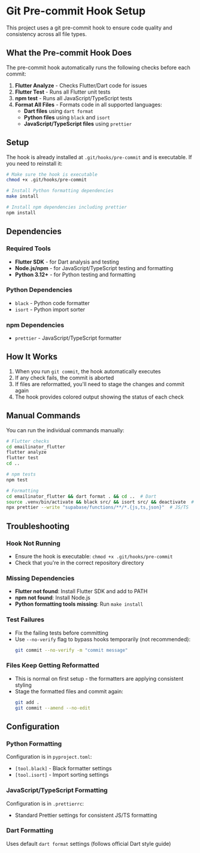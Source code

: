 # Git Pre-commit Hook Setup

This project uses a git pre-commit hook to ensure code quality and consistency
across all file types.

## What the Pre-commit Hook Does

The pre-commit hook automatically runs the following checks before each commit:

1. **Flutter Analyze** - Checks Flutter/Dart code for issues
2. **Flutter Test** - Runs all Flutter unit tests
3. **npm test** - Runs all JavaScript/TypeScript tests
4. **Format All Files** - Formats code in all supported languages:
   - **Dart files** using `dart format`
   - **Python files** using `black` and `isort`
   - **JavaScript/TypeScript files** using `prettier`

## Setup

The hook is already installed at `.git/hooks/pre-commit` and is executable. If
you need to reinstall it:

```bash
# Make sure the hook is executable
chmod +x .git/hooks/pre-commit

# Install Python formatting dependencies
make install

# Install npm dependencies including prettier
npm install
```

## Dependencies

### Required Tools

- **Flutter SDK** - for Dart analysis and testing
- **Node.js/npm** - for JavaScript/TypeScript testing and formatting
- **Python 3.12+** - for Python testing and formatting

### Python Dependencies

- `black` - Python code formatter
- `isort` - Python import sorter

### npm Dependencies

- `prettier` - JavaScript/TypeScript formatter

## How It Works

1. When you run `git commit`, the hook automatically executes
2. If any check fails, the commit is aborted
3. If files are reformatted, you'll need to stage the changes and commit again
4. The hook provides colored output showing the status of each check

## Manual Commands

You can run the individual commands manually:

```bash
# Flutter checks
cd emailinator_flutter
flutter analyze
flutter test
cd ..

# npm tests
npm test

# Formatting
cd emailinator_flutter && dart format . && cd ..  # Dart
source .venv/bin/activate && black src/ && isort src/ && deactivate  # Python
npx prettier --write "supabase/functions/**/*.{js,ts,json}"  # JS/TS
```

## Troubleshooting

### Hook Not Running

- Ensure the hook is executable: `chmod +x .git/hooks/pre-commit`
- Check that you're in the correct repository directory

### Missing Dependencies

- **Flutter not found**: Install Flutter SDK and add to PATH
- **npm not found**: Install Node.js
- **Python formatting tools missing**: Run `make install`

### Test Failures

- Fix the failing tests before committing
- Use `--no-verify` flag to bypass hooks temporarily (not recommended):
  ```bash
  git commit --no-verify -m "commit message"
  ```

### Files Keep Getting Reformatted

- This is normal on first setup - the formatters are applying consistent styling
- Stage the formatted files and commit again:
  ```bash
  git add .
  git commit --amend --no-edit
  ```

## Configuration

### Python Formatting

Configuration is in `pyproject.toml`:

- `[tool.black]` - Black formatter settings
- `[tool.isort]` - Import sorting settings

### JavaScript/TypeScript Formatting

Configuration is in `.prettierrc`:

- Standard Prettier settings for consistent JS/TS formatting

### Dart Formatting

Uses default `dart format` settings (follows official Dart style guide)

